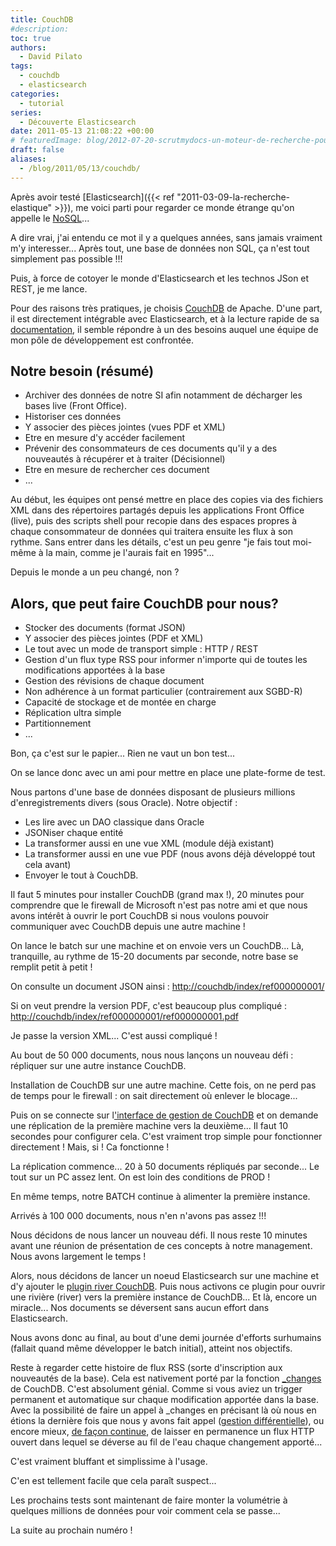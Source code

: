```yaml
---
title: CouchDB
#description: 
toc: true
authors:
  - David Pilato
tags:
  - couchdb
  - elasticsearch
categories:
  - tutorial
series:
  - Découverte Elasticsearch
date: 2011-05-13 21:08:22 +00:00
# featuredImage: blog/2012-07-20-scrutmydocs-un-moteur-de-recherche-pour-documents/scrutmydocs.png
draft: false
aliases:
  - /blog/2011/05/13/couchdb/
---
```


Après avoir testé [Elasticsearch]({{< ref "2011-03-09-la-recherche-elastique" >}}), me voici parti pour regarder ce monde étrange qu'on appelle le [NoSQL](http://fr.wikipedia.org/wiki/Nosql)...

<!-- more -->

A dire vrai, j'ai entendu ce mot il y a quelques années, sans jamais vraiment m'y interesser... Après tout, une base de données non SQL, ça n'est tout simplement pas possible !!!

Puis, à force de cotoyer le monde d'Elasticsearch et les technos JSon et REST, je me lance.

Pour des raisons très pratiques, je choisis [CouchDB](http://couchdb.apache.org/) de Apache. D'une part, il est directement intégrable avec Elasticsearch, et à la lecture rapide de sa [documentation](http://guide.couchdb.org/editions/1/fr/index.html), il semble répondre à un des besoins auquel une équipe de mon pôle de développement est confrontée.

## Notre besoin (résumé)

* Archiver des données de notre SI afin notamment de décharger les bases live (Front Office).
* Historiser ces données
* Y associer des pièces jointes (vues PDF et XML)
* Etre en mesure d'y accéder facilement
* Prévenir des consommateurs de ces documents qu'il y a des nouveautés à récupérer et à traiter (Décisionnel)
* Etre en mesure de rechercher ces document
* ...

Au début, les équipes ont pensé mettre en place des copies via des fichiers XML dans des répertoires partagés depuis les applications Front Office (live), puis des scripts shell pour recopie dans des espaces propres à chaque consommateur de données qui traitera ensuite les flux à son rythme. Sans entrer dans les détails, c'est un peu genre "je fais tout moi-même à la main, comme je l'aurais fait en 1995"...

Depuis le monde a un peu changé, non ?

## Alors, que peut faire CouchDB pour nous?

* Stocker des documents (format JSON)
* Y associer des pièces jointes (PDF et XML)
* Le tout avec un mode de transport simple : HTTP / REST
* Gestion d'un flux type RSS pour informer n'importe qui de toutes les modifications apportées à la base
* Gestion des révisions de chaque document
* Non adhérence à un format particulier (contrairement aux SGBD-R)
* Capacité de stockage et de montée en charge
* Réplication ultra simple
* Partitionnement
* ...

Bon, ça c'est sur le papier... Rien ne vaut un bon test...

On se lance donc avec un ami pour mettre en place une plate-forme de test.

Nous partons d'une base de données disposant de plusieurs millions d'enregistrements divers (sous Oracle). Notre objectif :

* Les lire avec un DAO classique dans Oracle
* JSONiser chaque entité
* La transformer aussi en une vue XML (module déjà existant)
* La transformer aussi en une vue PDF (nous avons déjà développé tout cela avant)
* Envoyer le tout à CouchDB.

Il faut 5 minutes pour installer CouchDB (grand max !), 20 minutes pour comprendre que le firewall de Microsoft n'est pas notre ami et que nous avons intérêt à ouvrir le port CouchDB si nous voulons pouvoir communiquer avec CouchDB depuis une autre machine !

On lance le batch sur une machine et on envoie vers un CouchDB... Là, tranquille, au rythme de 15-20 documents par seconde, notre base se remplit petit à petit !

On consulte un document JSON ainsi : <http://couchdb/index/ref000000001/>

Si on veut prendre la version PDF, c'est beaucoup plus compliqué : <http://couchdb/index/ref000000001/ref000000001.pdf>

Je passe la version XML... C'est aussi compliqué !

Au bout de 50 000 documents, nous nous lançons un nouveau défi : répliquer sur une autre instance CouchDB.

Installation de CouchDB sur une autre machine. Cette fois, on ne perd pas de temps pour le firewall : on sait directement où enlever le blocage...

Puis on se connecte sur l['interface de gestion de CouchDB](http://127.0.0.1:5984/_utils/) et on demande une réplication de la première machine vers la deuxième... Il faut 10 secondes pour configurer cela. C'est vraiment trop simple pour fonctionner directement ! Mais, si ! Ca fonctionne !

La réplication commence... 20 à 50 documents répliqués par seconde... Le tout sur un PC assez lent. On est loin des conditions de PROD !

En même temps, notre BATCH continue à alimenter la première instance.

Arrivés à 100 000 documents, nous n'en n'avons pas assez !!!

Nous décidons de nous lancer un nouveau défi. Il nous reste 10 minutes avant une réunion de présentation de ces concepts à notre management. Nous avons largement le temps !

Alors, nous décidons de lancer un noeud Elasticsearch sur une machine et d'y ajouter le [plugin river CouchDB](https://github.com/elastic/elasticsearch-river-couchdb/). Puis nous activons ce plugin pour ouvrir une rivière (river) vers la première instance de CouchDB... Et là, encore un miracle... Nos documents se déversent sans aucun effort dans Elasticsearch.

Nous avons donc au final, au bout d'une demi journée d'efforts surhumains (fallait quand même développer le batch initial), atteint nos objectifs.

Reste à regarder cette histoire de flux RSS (sorte d'inscription aux nouveautés de la base). Cela est nativement porté par la fonction [_changes](http://guide.couchdb.org/editions/1/fr/notifications.html) de CouchDB. C'est absolument génial. Comme si vous aviez un trigger permanent et automatique sur chaque modification apportée dans la base. Avec la possibilité de faire un appel à _changes en précisant là où nous en étions la dernière fois que nous y avons fait appel ([gestion différentielle](http://guide.couchdb.org/editions/1/fr/notifications.html#polling)), ou encore mieux, [de façon continue](http://guide.couchdb.org/editions/1/fr/notifications.html#continuous), de laisser en permanence un flux HTTP ouvert dans lequel se déverse au fil de l'eau chaque changement apporté...

C'est vraiment bluffant et simplissime à l'usage.

C'en est tellement facile que cela paraît suspect...

Les prochains tests sont maintenant de faire monter la volumétrie à quelques millions de données pour voir comment cela se passe...

La suite au prochain numéro !
